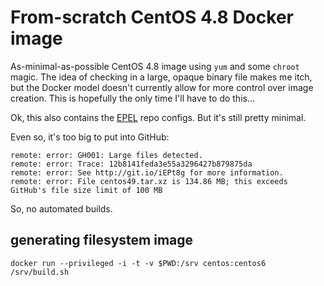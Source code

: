 # From-scratch CentOS 4.8 Docker image

As-minimal-as-possible CentOS 4.8 image using `yum` and some `chroot` magic.
The idea of checking in a large, opaque binary file makes me itch, but the
Docker model doesn't currently allow for more control over image creation.  This
is hopefully the only time I'll have to do this…

Ok, this also contains the [EPEL](http://fedoraproject.org/wiki/EPEL) repo
configs.  But it's still pretty minimal.

Even so, it's too big to put into GitHub:

    remote: error: GH001: Large files detected.
    remote: error: Trace: 12b8141feda3e55a3296427b879875da
    remote: error: See http://git.io/iEPt8g for more information.
    remote: error: File centos49.tar.xz is 134.86 MB; this exceeds GitHub's file size limit of 100 MB

So, no automated builds.

## generating filesystem image

    docker run --privileged -i -t -v $PWD:/srv centos:centos6 /srv/build.sh
